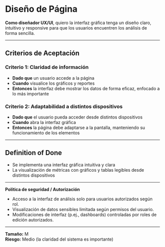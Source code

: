 # Diseño de Página

**Como diseñador UX/UI**, quiero la interfaz gráfica tenga un diseño claro, intuitivo y responsive para que los usuarios encuentren los análisis de forma sencilla.

---

## Criterios de Aceptación

### Criterio 1: Claridad de información
- **Dado que** un usuario accede a la página  
- **Cuando** visualice los gráficos y reportes  
- **Entonces** la interfaz debe mostrar los datos de forma eficaz, enfocado a lo más importante

### Criterio 2: Adaptabilidad a distintos dispositivos
- **Dado que** el usuario pueda acceder desde distintos dispositivos  
- **Cuando** abra la interfaz gráfica  
- **Entonces** la página debe adaptarse a la pantalla, manteniendo su funcionamiento de los elementos

---

## Definition of Done
- Se implementa una interfaz gráfica intuitiva y clara  
- La visualización de métricas con gráficos y tablas legibles desde distintos dispositivos  

---

**Política de seguridad / Autorización**
- Acceso a la interfaz de análisis solo para usuarios autorizados según rol.  
- Visualización de datos sensibles limitada según permisos del usuario.  
- Modificaciones de interfaz (p.ej., dashboards) controladas por roles de edición autorizados.

---

**Tamaño:** M  
**Riesgo:** Medio (la claridad del sistema es importante)
